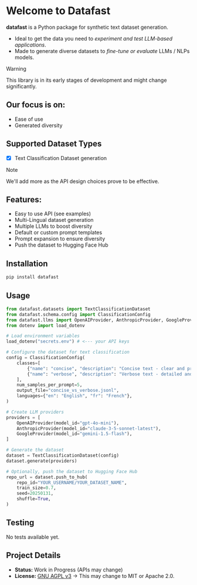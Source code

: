 # Welcome to Datafast

**datafast** is a Python package for synthetic text dataset generation.
- Ideal to get the data you need to *experiment and test LLM-based applications*.
- Made to generate diverse datasets to *fine-tune or evaluate* LLMs / NLPs models.

> [!WARNING]
> This library is in its early stages of development and might change significantly.

## Our focus is on:
- Ease of use
- Generated diversity

## Supported Dataset Types
- [X] Text Classification Dataset generation

> [!NOTE]
> We'll add more as the API design choices prove to be effective.

## Features:
- Easy to use API (see examples)
- Multi-Lingual dataset generation
- Multiple LLMs to boost diversity
- Default or custom prompt templates
- Prompt expansion to ensure diversity
- Push the dataset to Hugging Face Hub


## Installation
```bash
pip install datafast
```

## Usage
```python
from datafast.datasets import TextClassificationDataset
from datafast.schema.config import ClassificationConfig
from datafast.llms import OpenAIProvider, AnthropicProvider, GoogleProvider
from dotenv import load_dotenv

# Load environment variables
load_dotenv("secrets.env") # <--- your API keys

# Configure the dataset for text classification
config = ClassificationConfig(
    classes=[
        {"name": "concise", "description": "Concise text - clear and precise."},
        {"name": "verbose", "description": "Verbose text - detailed and redundant."}
    ],
    num_samples_per_prompt=5,
    output_file="concise_vs_verbose.jsonl",
    languages={"en": "English", "fr": "French"},
)

# Create LLM providers
providers = [
    OpenAIProvider(model_id="gpt-4o-mini"),
    AnthropicProvider(model_id="claude-3-5-sonnet-latest"),
    GoogleProvider(model_id="gemini-1.5-flash"),
]

# Generate the dataset
dataset = TextClassificationDataset(config)
dataset.generate(providers)

# Optionally, push the dataset to Hugging Face Hub
repo_url = dataset.push_to_hub(
    repo_id="YOUR_USERNAME/YOUR_DATASET_NAME",
    train_size=0.7,
    seed=20250131,
    shuffle=True,
)
```

## Testing
No tests available yet.

## Project Details
- **Status:** Work in Progress (APIs may change)
- **License:** [GNU AGPL v3](LICENSE) -> This may change to MIT or Apache 2.0.